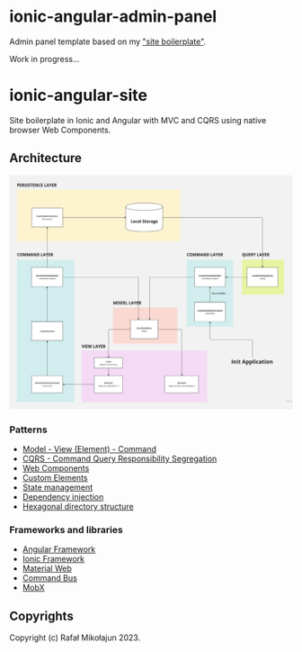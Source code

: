 # ionic-angular-admin-panel

Admin panel template based on my ["site boilerplate"](https://github.com/mikoweb/ionic-angular-site).

Work in progress...

# ionic-angular-site

Site boilerplate in Ionic and Angular with MVC and CQRS using native browser Web Components.

## Architecture

![Architecture](./docs/architecture.png)

### Patterns

* [Model - View (Element) - Command](https://en.wikipedia.org/wiki/Model%E2%80%93view%E2%80%93controller)
* [CQRS - Command Query Responsibility Segregation](https://martinfowler.com/bliki/CQRS.html)
* [Web Components](https://developer.mozilla.org/en-US/docs/Web/API/Web_components)
* [Custom Elements](https://developer.mozilla.org/en-US/docs/Web/API/Web_components/Using_custom_elements)
* [State management](https://mobx.js.org/README.html)
* [Dependency injection](https://angular.io/guide/dependency-injection)
* [Hexagonal directory structure](https://github.com/CodelyTV/php-ddd-example#-hexagonal-architecture)

### Frameworks and libraries

* [Angular Framework](https://angular.io/)
* [Ionic Framework](https://ionicframework.com/)
* [Material Web](https://github.com/material-components/material-web/tree/v0.27.0)
* [Command Bus](https://www.npmjs.com/package/@tshio/command-bus)
* [MobX](https://mobx.js.org/)

## Copyrights

Copyright (c) Rafał Mikołajun 2023.
